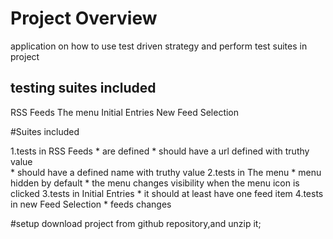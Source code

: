 # Project Overview
application on how to use test driven strategy and perform test suites in project

## testing suites included
RSS Feeds
The menu
Initial Entries
New Feed Selection

#Suites included

1.tests in RSS Feeds 
    * are defined
    * should have a url defined with truthy value  
    * should have a defined name with truthy value
2.tests in The menu
    * menu hidden by default
    * the menu changes visibility when the menu icon is clicked
3.tests in Initial Entries
    * it should at least have one feed item
4.tests in new Feed Selection
    * feeds changes

#setup 
download project from github repository,and unzip it; 

